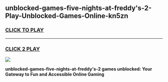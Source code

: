 
## unblocked-games-five-nights-at-freddy's-2-Play-Unblocked-Games-Online-kn5zn
<h3>
<a href="https://premium76.site?title=unblocked-games-five-nights-at-freddy's-2&ref=25A">CLICK TO PLAY</a></h3>
<hr>

<h3>
<a href="https://premium76.site?title=unblocked-games-five-nights-at-freddy's-2&ref=25A">CLICK 2 PLAY</a>
  
</h3>

<a href="https://premium76.site?title=unblocked-games-five-nights-at-freddy's-2&ref=25A"><img src="https://clearcache.store/games.png"></a>


**unblocked-games-five-nights-at-freddy's-2 games unblocked: Your Gateway to Fun and Accessible Online Gaming**
